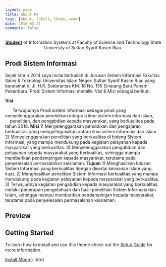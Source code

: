 ```yaml
---
layout: page
title: About Me
tags: [about, Jekyll, theme, moon]
date: 2016-03-21
comments: false
---
```

    
<center><a href="http://taylantatli.github.io/Moon"><b>Student</b></a> of Information Systems at Faculty of Science and Technology State  University of Sultan Syarif Kasim Riau.</center>

## Prodi Sistem Informasi
   Sejak tahun 2014 saya mulai berkuliah di Jurusan Sistem Informasi Fakultas Sains & Teknologi Universitas Islam Negeri Sultan Syarif      Kasim Riau yang beralamat di Jl. H.R. Soebrantas KM. 18 No. 155 Simpang Baru Panam Pekanbaru. Prodi Sistem Informasi memiliki Visi &    Misi sebagai berikut:
       <p> <b>Visi</b>
<p>        Terwujudnya Prodi  sistem Informasi sebagai prodi yang menyelenggarakan pendidikan integrasi ilmu sistem informasi dan Islam,           penelitian, dan pengabdian kepada masyarakat, yang berkualitas pada tahun 2018.
        <b>Misi</b>
        1) Menyelenggarakan pendidikan dan pengajaran berkualitas yang mengintegrasikan antara ilmu sistem informasi dan Islam.
        2) Menyelenggarakan penelitian yang berkualitas di bidang Sistem Informasi, yang mampu mendukung pada kegiatan pelayanan kepada            masyarakat yang berkualitas.
        3) Menyelenggarakan pengabdian dan pelayanan kepada masyarakat yang berkualitas, sehingga mampu memberikan pendampingan kepada              masyarakat, terutama pada penyelesaian permasalahan keislaman.
        <b>Tujuan</b>
        1) Menghasilkan lulusan Sistem Informasi yang berkualitas dengan disertai keimanan Islam yang kuat.
        2) Menghasilkan penelitian Sistem Informasi berkualitas yang mampu mendukung pada kegiatan pelayanan  kepada masyarakat yang                berkualitas.
        3) Terwujudnya kegiatan pengabdian kepada masyarakat yang berkualitas, melalui penerapan pengetahuan dan hasil penelitian Sistem            Informasi dan Islam, sehingga mampu memberikan pendampingan kepada masyarakat, terutama pada penyelesaian permasalahan                  keislaman.

## Preview

## Getting Started

To learn how to install and use this theme check out the [Setup Guide](http://taylantatli.me/Moon/moon-theme/) for more information.
      
[Install Moon](https://github.com/TaylanTatli/Moon){: .btn}
